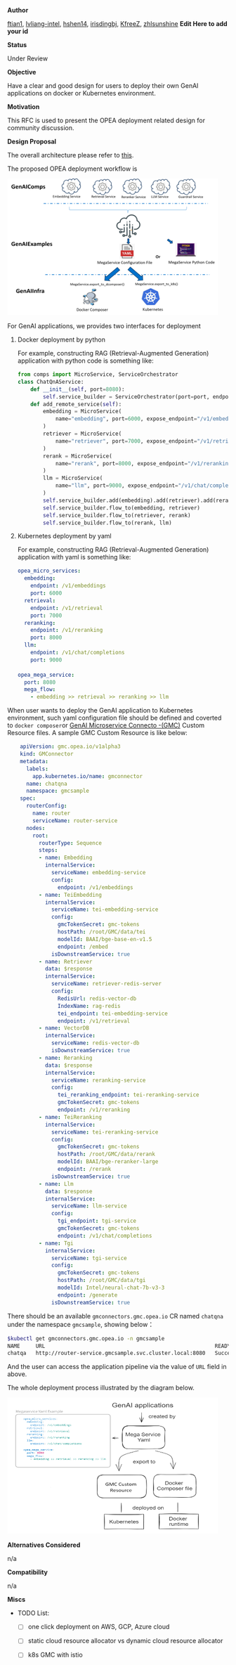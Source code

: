 **Author**

[ftian1](https://github.com/ftian1), [lvliang-intel](https://github.com/lvliang-intel), [hshen14](https://github.com/hshen14), [irisdingbj](https://github.com/irisdingbj), [KfreeZ](https://github.com/kfreez), [zhlsunshine](https://github.com/zhlsunshine) **Edit Here to add your id**

**Status**

Under Review

**Objective**

Have a clear and good design for users to deploy their own GenAI applications on docker or Kubernetes environment.


**Motivation**

This RFC is used to present the OPEA deployment related design for community discussion.

**Design Proposal**

The overall architecture please refer to [this](24-05-16-001-OPEA-Overall-Design.md).

The proposed OPEA deployment workflow is

<a target="_blank" href="opea_deploy_workflow.png">
  <img src="opea_deploy_workflow.png" alt="Deployment" width=480 height=310>
</a>

For GenAI applications, we provides two interfaces for deployment

1. Docker deployment by python

    For example, constructing RAG (Retrieval-Augmented Generation) application with python code is something like:

    ```python
    from comps import MicroService, ServiceOrchestrator
    class ChatQnAService:
        def __init__(self, port=8080):
            self.service_builder = ServiceOrchestrator(port=port, endpoint="/v1/chatqna")
        def add_remote_service(self):
            embedding = MicroService(
                name="embedding", port=6000, expose_endpoint="/v1/embeddings", use_remote_service=True
            )
            retriever = MicroService(
                name="retriever", port=7000, expose_endpoint="/v1/retrieval", use_remote_service=True
            )
            rerank = MicroService(
                name="rerank", port=8000, expose_endpoint="/v1/reranking", use_remote_service=True
            )
            llm = MicroService(
                name="llm", port=9000, expose_endpoint="/v1/chat/completions", use_remote_service=True
            )
            self.service_builder.add(embedding).add(retriever).add(rerank).add(llm)
            self.service_builder.flow_to(embedding, retriever)
            self.service_builder.flow_to(retriever, rerank)
            self.service_builder.flow_to(rerank, llm)
    
    ```

2. Kubernetes deployment by yaml

    For example, constructing RAG (Retrieval-Augmented Generation) application with yaml is something like:

    ```yaml
    opea_micro_services:
      embedding:
        endpoint: /v1/embeddings
        port: 6000
      retrieval:
        endpoint: /v1/retrieval
        port: 7000
      reranking:
        endpoint: /v1/reranking
        port: 8000
      llm:
        endpoint: /v1/chat/completions
        port: 9000
     
    opea_mega_service:
      port: 8080
      mega_flow:
        - embedding >> retrieval >> reranking >> llm
    
    ```

When user wants to deploy the GenAI application to Kubernetes environment, such yaml configuration file should be defined and coverted to `docker composer`or [GenAI Microservice Connecto -(GMC)](https://github.com/opea-project/GenAIInfra/tree/main/microservices-connector) Custom Resource files.
A sample GMC Custom Resource is like below:
```yaml
    apiVersion: gmc.opea.io/v1alpha3
    kind: GMConnector
    metadata:
      labels:
        app.kubernetes.io/name: gmconnector
      name: chatqna
      namespace: gmcsample
    spec:
      routerConfig:
        name: router
        serviceName: router-service
      nodes:
        root:
          routerType: Sequence
          steps:
          - name: Embedding
            internalService:
              serviceName: embedding-service
              config:
                endpoint: /v1/embeddings
          - name: TeiEmbedding
            internalService:
              serviceName: tei-embedding-service
              config:
                gmcTokenSecret: gmc-tokens
                hostPath: /root/GMC/data/tei
                modelId: BAAI/bge-base-en-v1.5
                endpoint: /embed
              isDownstreamService: true
          - name: Retriever
            data: $response
            internalService:
              serviceName: retriever-redis-server
              config:
                RedisUrl: redis-vector-db
                IndexName: rag-redis
                tei_endpoint: tei-embedding-service
                endpoint: /v1/retrieval
          - name: VectorDB
            internalService:
              serviceName: redis-vector-db
              isDownstreamService: true
          - name: Reranking
            data: $response
            internalService:
              serviceName: reranking-service
              config:
                tei_reranking_endpoint: tei-reranking-service
                gmcTokenSecret: gmc-tokens
                endpoint: /v1/reranking
          - name: TeiReranking
            internalService:
              serviceName: tei-reranking-service
              config:
                gmcTokenSecret: gmc-tokens
                hostPath: /root/GMC/data/rerank
                modelId: BAAI/bge-reranker-large
                endpoint: /rerank
              isDownstreamService: true
          - name: Llm
            data: $response
            internalService:
              serviceName: llm-service
              config:
                tgi_endpoint: tgi-service
                gmcTokenSecret: gmc-tokens
                endpoint: /v1/chat/completions
          - name: Tgi
            internalService:
              serviceName: tgi-service
              config:
                gmcTokenSecret: gmc-tokens
                hostPath: /root/GMC/data/tgi
                modelId: Intel/neural-chat-7b-v3-3
                endpoint: /generate
              isDownstreamService: true 
```
There should be an available `gmconnectors.gmc.opea.io` CR named `chatqna` under the namespace `gmcsample`, showing below：

```bash
$kubectl get gmconnectors.gmc.opea.io -n gmcsample
NAME     URL                                                      READY     AGE
chatqa   http://router-service.gmcsample.svc.cluster.local:8080   Success   3m
```

And the user can access the application pipeline via the value of `URL` field in above.

The whole deployment process illustrated by the diagram below.

<a target="_blank" href="opea_deploy_process.png">
  <img src="opea_deploy_process_v1.png" alt="Deployment Process" width=480 height=310>
</a>


**Alternatives Considered**

n/a

**Compatibility**

n/a

**Miscs**

- TODO List:

  - [ ] one click deployment on AWS, GCP, Azure cloud
  - [ ] static cloud resource allocator vs dynamic cloud resource allocator
  - [ ] k8s GMC with istio



